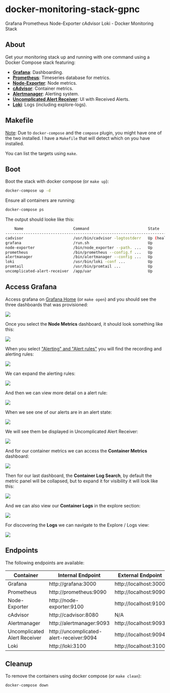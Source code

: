# docker-monitoring-stack-gpnc

Grafana Prometheus Node-Exporter cAdvisor Loki - Docker Monitoring Stack

## About

Get your monitoring stack up and running with one command using a Docker Compose stack featuring:

- **[Grafana](https://github.com/grafana/grafana)**: Dashboarding.
- **[Prometheus](https://github.com/prometheus/prometheus)**: Timeseries database for metrics.
- **[Node-Exporter](https://github.com/prometheus/node_exporter)**: Node metrics.
- **[cAdvisor](https://github.com/google/cadvisor)**: Container metrics.
- **[Alertmanager](https://github.com/prometheus/alertmanager)**: Alerting system.
- **[Uncomplicated Alert Receiver](https://github.com/jamesread/uncomplicated-alert-receiver)**: UI with Received Alerts.
- **[Loki](https://github.com/grafana/loki)**: Logs (including explore-logs).

## Makefile

[Note](https://docs.docker.com/compose/install/linux/): Due to `docker-compose` and the `compose` plugin, you might have one of the two installed. I have a `Makefile` that will detect which on you have installed.

You can list the targets using `make`.

## Boot

Boot the stack with docker compose (or `make up`):

```bash
docker-compose up -d
```

Ensure all containers are running:

```bash
docker-compose ps
```

The output should looke like this:

```bash
    Name                      Command                          State          Ports
-----------------------------------------------------------------------------------------------------
cadvisor                      /usr/bin/cadvisor -logtostderr   Up (healthy)   8080/tcp
grafana                       /run.sh                          Up             0.0.0.0:3000->3000/tcp
node-exporter                 /bin/node_exporter --path. ...   Up             9100/tcp
prometheus                    /bin/prometheus --config.f ...   Up             0.0.0.0:9090->9090/tcp
alertmanager                  /bin/alertmanager --config ...   Up             0.0.0.0:9093->9093/tcp
loki                          /usr/bin/loki -conf ...          Up             0.0.0.0:3100->3100/tcp
promtail                      /usr/bin/promtail ...            Up
uncomplicated-alert-receiver  /app/uar                         Up             0.0.0.0:9094->8080/tcp
```

## Access Grafana

Access grafana on [Grafana Home](http://localhost:3000/?orgId=1) (or `make open`) and you should see the three dashboards that was provisioned:

![](./assets/grafana-home.png)

Once you select the **Node Metrics** dashboard, it should look something like this:

![](./assets/grafana-dashboard.png)

When you select ["Alerting" and "Alert rules"](http://localhost:3000/alerting/list) you will find the recording and alerting rules:

![](./assets/grafana-alerting-home.png)

We can expand the alerting rules:

![](./assets/grafana-alerting-rules.png)

And then we can view more detail on a alert rule:

![](./assets/grafana-alerting-detail.png)

When we see one of our alerts are in an alert state:

![](./assets/grafana-alert-state.png)

We will see them be displayed in Uncomplicated Alert Receiver:

![](./assets/uar-alert-view.png)

And for our container metrics we can access the **Container Metrics** dashboard:

![](./assets/grafana-container-metrics.png)

Then for our last dashboard, the **Container Log Search**, by default the metric panel will be collapsed, but to expand it for visibility it will look like this:

![](./assets/grafana-logs-search-dashboard.png)

And we can also view our **Container Logs** in the explore section:

![](./assets/grafana-logs-view.png)

For discovering the **Logs** we can navigate to the Explore / Logs view:

![](./assets/grafana-explore-logs.png)

## Endpoints

The following endpoints are available:

| Container                    | Internal Endpoint                        | External Endpoint     |
| ---------------------------- | ---------------------------------------- | --------------------- |
| Grafana                      | http://grafana:3000                      | http://localhost:3000 |
| Prometheus                   | http://prometheus:9090                   | http://localhost:9090 |
| Node-Exporter                | http://node-exporter:9100                | http://localhost:9100 |
| cAdvisor                     | http://cadvisor:8080                     | N/A                   |
| Alertmanager                 | http://alertmanager:9093                 | http://localhost:9093 |
| Uncomplicated Alert Receiver | http://uncomplicated-alert-receiver:9094 | http://localhost:9094 |
| Loki                         | http://loki:3100                         | http://localhost:3100 |

## Cleanup

To remove the containers using docker compose (or `make clean`):

```bash
docker-compose down
```
